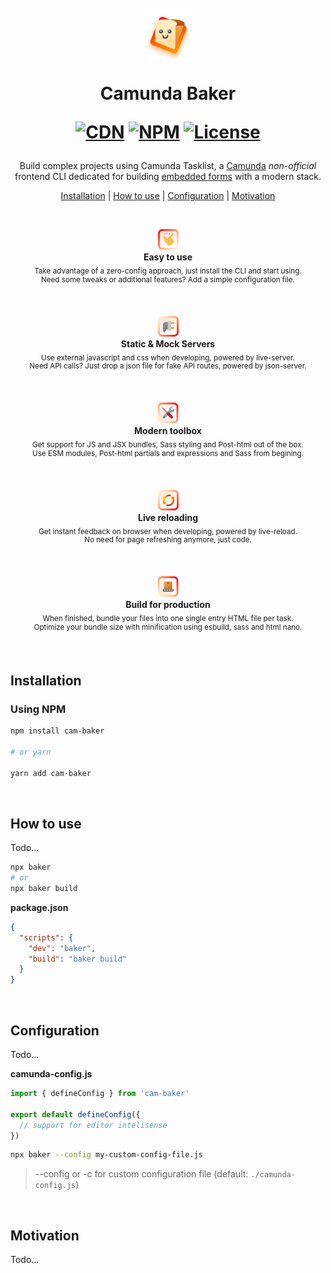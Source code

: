 <h1 align="center">
  <br>
  <img
    src="./img/badge.png"
    alt="Camunda Baker Badge - Glowing smily bread"
  >
  <p>Camunda Baker</p>

  [![CDN](https://data.jsdelivr.com/v1/package/gh/pedbernardo/cam-baker/badge)](https://www.jsdelivr.com/package/gh/pedbernardo/cam-baker)
  [![NPM](https://img.shields.io/npm/v/cam-baker)](https://www.npmjs.com/package/cam-baker)
  [![License](https://img.shields.io/badge/license-MIT-blue.svg)](https://opensource.org/licenses/MIT)
</h1>

<p align="center">
  Build complex projects using Camunda Tasklist, a <a href="https://camunda.com" target="_blank">Camunda</a> <em>non-official</em> frontend CLI dedicated for building <a href="https://docs.camunda.org/manual/7.17/reference/forms/embedded-forms" target="_blank">embedded forms</a> with a modern stack.
</p>

<p align="center">
  <a href="#Installation">Installation</a> |
  <a href="#How-to-use">How to use</a> |
  <a href="#Configuration">Configuration</a> |
  <a href="#Motivation">Motivation</a>
</p>

<br>

<p align="center">
<img
  src="./img/hand-icon.png"
  alt="Hand icon"
/><br>
<strong>Easy to use</strong><br>
<sub>
  Take advantage of a zero-config approach, just install the CLI and start using.
</sub><br>
<sup>
  Need some tweaks or additional features? Add a simple configuration file.
</sup>
</p>

<br>

<p align="center">
<img
  src="./img/plug-icon.png"
  alt="Plug icon"
/><br>
<strong>Static & Mock Servers</strong><br>
<sub>
  Use external javascript and css when developing, powered by live-server.
</sub><br>
<sup>
  Need API calls? Just drop a json file for fake API routes, powered by json-server.
</sup>
</p>

<br>

<p align="center">
<img
  src="./img/tools-icon.png"
  alt="Tools icon"
/><br>
<strong>Modern toolbox</strong><br>
<sub>
  Get support for JS and JSX bundles, Sass styling and Post-html out of the box.
</sub><br>
<sup>
  Use ESM modules, Post-html partials and expressions and Sass from begining.
</sup>
</p>

<br>

<p align="center">
<img
  src="./img/refresh-icon.png"
  alt="Refresh icon"
/><br>
<strong>Live reloading</strong><br>
<sub>
  Get instant feedback on browser when developing, powered by live-reload.
</sub><br>
<sup>
  No need for page refreshing anymore, just code.
</sup>
</p>

<br>

<p align="center">
<img
  src="./img/package-icon.png"
  alt="Package icon"
/><br>
<strong>Build for production</strong><br>
<sub>
  When finished, bundle your files into one single entry HTML file per task.
</sub><br>
<sup>
  Optimize your bundle size with minification using esbuild, sass and html nano.
</sup>
</p>

<br>

## Installation
### Using NPM

```bash
npm install cam-baker

# or yarn

yarn add cam-baker
```

<br>

## How to use
Todo...

```bash
npx baker
# or
npx baker build
```

**package.json**
```json
{
  "scripts": {
    "dev": "baker",
    "build": "baker build"
  }
}
```

<br>

## Configuration
Todo...

**camunda-config.js**
```js
import { defineConfig } from 'cam-baker'

export default defineConfig({
  // support for editor intelisense
})
```


```bash
npx baker --config my-custom-config-file.js
```

> --config or -c  for custom configuration file (default: `./camunda-config.js`)

<br>

## Motivation
Todo...

